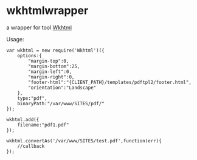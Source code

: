 wkhtmlwrapper
=============
a wrapper for tool [Wkhtml][wkhtml]

Usage:
```
var wkhtml = new require('Wkhtml')({
    options:{
        "margin-top":0,
        "margin-bottom":25,
        "margin-left":0,
        "margin-right":0,
        "footer-html":"{CLIENT_PATH}/templates/pdftpl2/footer.html",
        "orientation":"Landscape"
    },
    type:"pdf",
    binaryPath:"/var/www/SITES/pdf/"
});

wkhtml.add({
    filename:"pdf1.pdf"
});

wkhtml.convertAs('/var/www/SITES/test.pdf',function(err){
    //callback
});
```




[wkhtml]:http://code.google.com/p/wkhtmltopdf/




